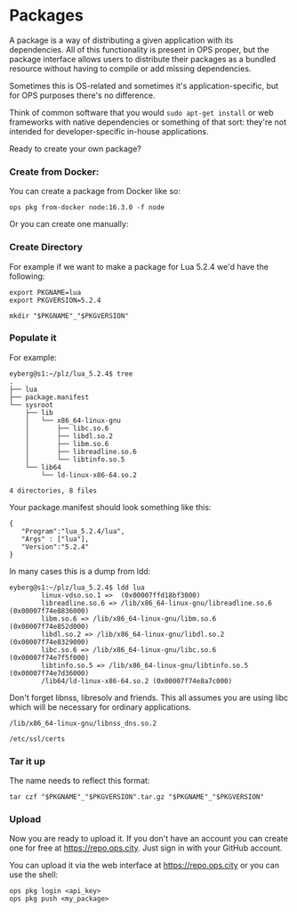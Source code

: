 # Packages

A package is a way of distributing a given application with its
dependencies. All of this functionality is present in OPS proper, but the
package interface allows users to distribute their packages as a bundled
resource without having to compile or add missing dependencies.

Sometimes this is OS-related and sometimes it's application-specific, but
for OPS purposes there's no difference.

Think of common software that you would ```sudo apt-get install``` or
web frameworks with native dependencies or something of that sort: they're
not intended for developer-specific in-house applications.

Ready to create your own package?

### Create from Docker:

You can create a package from Docker like so:

```
ops pkg from-docker node:16.3.0 -f node
```

Or you can create one manually:

### Create Directory

For example if we want to make a package for Lua 5.2.4 we'd have the
following:

```
export PKGNAME=lua
export PKGVERSION=5.2.4

mkdir "$PKGNAME"_"$PKGVERSION"
```

### Populate it

For example:

```
eyberg@s1:~/plz/lua_5.2.4$ tree
.
├── lua
├── package.manifest
└── sysroot
    ├── lib
    │   └── x86_64-linux-gnu
    │       ├── libc.so.6
    │       ├── libdl.so.2
    │       ├── libm.so.6
    │       ├── libreadline.so.6
    │       └── libtinfo.so.5
    └── lib64
        └── ld-linux-x86-64.so.2

4 directories, 8 files
```

Your package.manifest should look something like this:

```
{
   "Program":"lua_5.2.4/lua",
   "Args" : ["lua"],
   "Version":"5.2.4"
}
```

In many cases this is a dump from ldd:

```
eyberg@s1:~/plz/lua_5.2.4$ ldd lua
        linux-vdso.so.1 =>  (0x00007ffd18bf3000)
        libreadline.so.6 => /lib/x86_64-linux-gnu/libreadline.so.6 (0x00007f74e8836000)
        libm.so.6 => /lib/x86_64-linux-gnu/libm.so.6 (0x00007f74e852d000)
        libdl.so.2 => /lib/x86_64-linux-gnu/libdl.so.2 (0x00007f74e8329000)
        libc.so.6 => /lib/x86_64-linux-gnu/libc.so.6 (0x00007f74e7f5f000)
        libtinfo.so.5 => /lib/x86_64-linux-gnu/libtinfo.so.5 (0x00007f74e7d36000)
        /lib64/ld-linux-x86-64.so.2 (0x00007f74e8a7c000)
```

Don't forget libnss, libresolv and friends. This all assumes you are
using libc which will be necessary for ordinary applications.

```
/lib/x86_64-linux-gnu/libnss_dns.so.2
```

```
/etc/ssl/certs
```

### Tar it up

The name needs to reflect this format:

```
tar czf "$PKGNAME"_"$PKGVERSION".tar.gz "$PKGNAME"_"$PKGVERSION"
```

### Upload

Now you are ready to upload it. If you don't have an account you can
create one for free at https://repo.ops.city. Just sign in with
your GitHub account.

You can upload it via the web interface at https://repo.ops.city or you
can use the shell:

```
ops pkg login <api_key>
ops pkg push <my_package>
```
